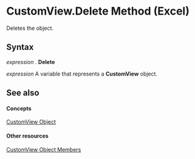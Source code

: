 
# CustomView.Delete Method (Excel)

Deletes the object.


## Syntax

 _expression_ . **Delete**

 _expression_ A variable that represents a **CustomView** object.


## See also


#### Concepts


[CustomView Object](e16b1920-faeb-62d4-4d27-59745c4f5355.md)
#### Other resources


[CustomView Object Members](09dae79a-9c56-48ad-e3b9-d2e058467233.md)
